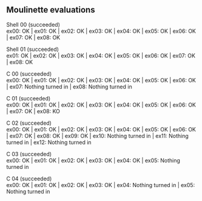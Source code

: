 ## Moulinette evaluations

Shell 00 (succeeded) <br>
ex00: OK | ex01: OK | ex02: OK | ex03: OK | ex04: OK | ex05: OK | ex06: OK | ex07: OK | ex08: OK

Shell 01 (succeeded) <br>
ex01: OK | ex02: OK | ex03: OK | ex04: OK | ex05: OK | ex06: OK | ex07: OK | ex08: OK

C 00 (succeeded) <br>
ex00: OK | ex01: OK | ex02: OK | ex03: OK | ex04: OK | ex05: OK | ex06: OK | ex07: Nothing turned in | ex08: Nothing turned in

C 01 (succeeded) <br>
ex00: OK | ex01: OK | ex02: OK | ex03: OK | ex04: OK | ex05: OK | ex06: OK | ex07: OK | ex08: KO

C 02 (succeeded) <br>
ex00: OK | ex01: OK | ex02: OK | ex03: OK | ex04: OK | ex05: OK | ex06: OK | ex07: OK | ex08: OK | ex09: OK | ex10: Nothing turned in | ex11: Nothing turned in | ex12: Nothing turned in

C 03 (succeeded) <br>
ex00: OK | ex01: OK | ex02: OK | ex03: OK | ex04: OK | ex05: Nothing turned in

C 04 (succeeded) <br>
ex00: OK | ex01: OK | ex02: OK | ex03: OK | ex04: Nothing turned in | ex05: Nothing turned in

